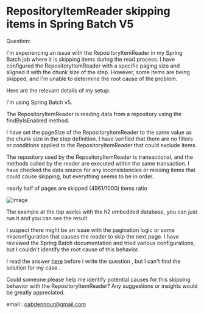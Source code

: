 # RepositoryItemReader skipping items in Spring Batch V5 

Question:

I'm experiencing an issue with the RepositoryItemReader in my Spring Batch job where it is skipping items during the read process. I have configured the RepositoryItemReader with a specific paging size and aligned it with the chunk size of the step. However, some items are being skipped, and I'm unable to determine the root cause of the problem.

Here are the relevant details of my setup:

I'm using Spring Batch v5.

The RepositoryItemReader is reading data from a repository using the findByIsEnabled method.

I have set the pageSize of the RepositoryItemReader to the same value as the chunk size in the step definition. I have verified that there are no filters or conditions applied to the RepositoryItemReader that could exclude items.

The repository used by the RepositoryItemReader is transactional, and the methods called by the reader are executed within the same transaction. I have checked the data source for any inconsistencies or missing items that could cause skipping, but everything seems to be in order.

nearly half of pages are skipped (4961/1000) items ratio

<img src="https://i.stack.imgur.com/3IxUd.png" alt="image">

The example at the top works with the h2 embedded database, you can just run it and you can see the result.

I suspect there might be an issue with the pagination logic or some misconfiguration that causes the reader to skip the next page. I have reviewed the Spring Batch documentation and tried various configurations, but I couldn't identify the root cause of this behavior.

I read the answer <a href="https://stackoverflow.com/questions/26509971/spring-batch-jpapagingitemreader-why-some-rows-are-not-read">here</a> before i write the question , but I can't find the solution for my case .

Could someone please help me identify potential causes for this skipping behavior with the RepositoryItemReader? Any suggestions or insights would be greatly appreciated.

email : oabdennour@gmail.com
